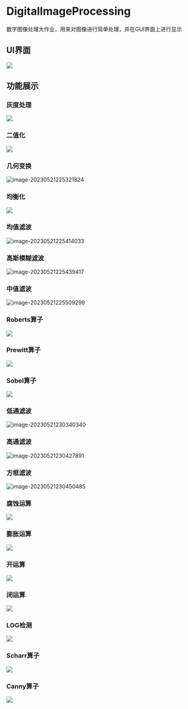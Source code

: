# DigitalImageProcessing
数字图像处理大作业，用来对图像进行简单处理，并在GUI界面上进行显示

## UI界面

![](pic/image-20230521225117480.png)

## 功能展示

### 灰度处理

![](pic/image-20230521225212202.png)

### 二值化

![](pic/image-20230521225235901.png)

### 几何变换

![image-20230521225321824](pic/image-20230521225321824.png)

### 均衡化

![](pic/image-20230521225344884.png)

### 均值滤波

![image-20230521225414033](pic/image-20230521225414033.png)

### 高斯模糊滤波

![image-20230521225439417](pic/image-20230521225439417.png)

### 中值滤波

![image-20230521225509299](pic/image-20230521225509299.png)

### Roberts算子

![](pic/image-20230521225524428.png)

### Prewitt算子

![](pic/image-20230521225542122.png)

### Sobel算子

![](pic/image-20230521225602597.png)

### 低通滤波

![image-20230521230340340](pic/image-20230521230340340.png)

### 高通滤波

![image-20230521230427891](pic/image-20230521230427891.png)

### 方框滤波

![image-20230521230450485](pic/image-20230521230450485.png)

### 腐蚀运算

![](pic/image-20230521230504722.png)

### 膨胀运算

![](pic/image-20230521230515018.png)

### 开运算

![](pic/image-20230521230527349.png)

### 闭运算

![](pic/image-20230521230539320.png)

### LOG检测

![](pic/image-20230521230551951.png)

### Scharr算子

![](pic/image-20230521230604842.png)

### Canny算子

![](pic/image-20230521230618633.png)

